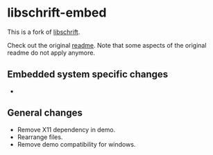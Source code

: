 # libschrift-embed
This is a fork of [libschrift](https://github.com/tomolt/libschrift). 

Check out the original [readme](./README_ORIGINAL.md). Note that some aspects of the original readme do not apply anymore.

## Embedded system specific changes
* 

## General changes
* Remove X11 dependency in demo.
* Rearrange files.
* Remove demo compatibility for windows.
